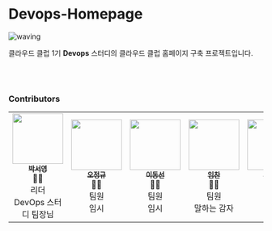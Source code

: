 # Devops-Homepage
![waving](https://capsule-render.vercel.app/api?type=waving&height=200&text=DevOps%20Study&fontAlign=50&fontAlignY=40&color=gradient&fontSize=40)

클라우드 클럽 1기 **Devops** 스터디의 클라우드 클럽 홈페이지 구축 프로젝트입니다.
<br>


<br><br>
### Contributors
<table>
  <tr>
    <td align="center"><a href="https://github.com/WESTZERO115"><img src="https://avatars.githubusercontent.com/u/65750746?v=4" width="100px;" alt=""/><br /><sub><b>박서영</b></sub></a><br /><a>👩‍🔧<br>리더<br>DevOps 스터디 팀장님</a></td>
    <td align="center"><a href="https://github.com/squarebird"><img src="https://avatars.githubusercontent.com/u/56094903?v=4" width="100px;" alt=""/><br /><sub><b>오정규</b></sub></a><br /><a\>🧑‍💼<br>팀원<br>임시</a></td>
    <td align="center"><a href="https://github.com/WESTZERO115"><img src="https://avatars.githubusercontent.com/u/65750746?v=4" width="100px;" alt=""/><br /><sub><b>이동선</b></sub></a><br /><a\>🙋‍♂️<br>팀원<br>임시</a></td>
   <td align="center"><a href="https://github.com/ChanLim-BD"><img src="https://avatars.githubusercontent.com/u/70675470?v=4" width="100px;" alt=""/><br /><sub><b>임찬</b></sub></a><br /><a\>🙋‍♂️<br>팀원<br>말하는 감자</a></td>
   <td align="center"><a href="https://github.com/jungmir"><img src="https://avatars.githubusercontent.com/u/61821253?v=4" width="100px;" alt=""/><br /><sub><b>정미르</b></sub></a><br /><a\>🤵‍♀️<br>팀원<br>임시</a></td>
   <td align="center"><a href="https://github.com/kimdoha"><img src="https://avatars.githubusercontent.com/u/62235737?v=4" width="100px;" alt=""/><br /><sub><b>김도하</b></sub></a><br /><a\>🤵‍♀️<br>팀원<br>임시</a></td>
  </tr>
  </table>
